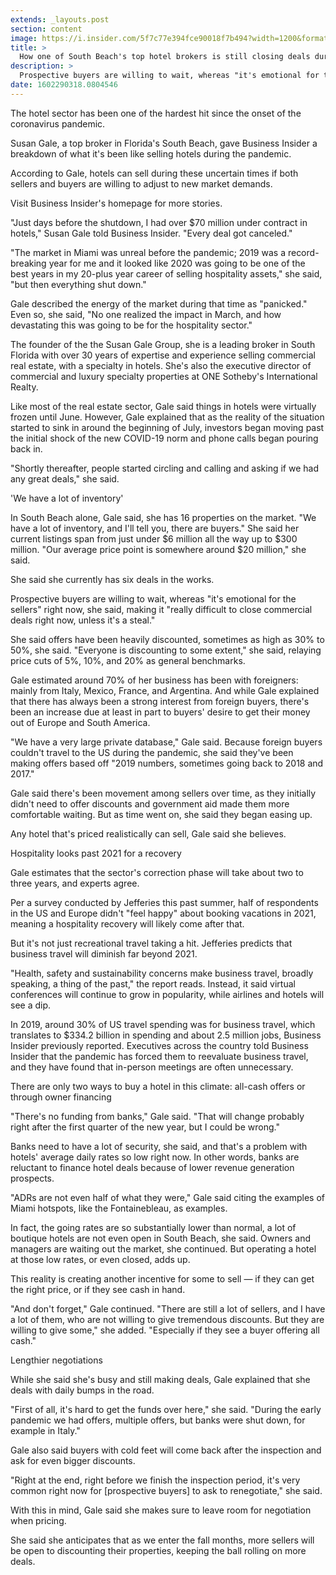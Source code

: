 ```yaml
--- 
extends: _layouts.post 
section: content 
image: https://i.insider.com/5f7c77e394fce90018f7b494?width=1200&format=jpeg 
title: > 
  How one of South Beach's top hotel brokers is still closing deals during the pandemic 
description: > 
  Prospective buyers are willing to wait, whereas "it's emotional for the sellers" right now, she said, making it "really difficult to close commercial deals right now, unless it's a steal.""Health, safety and sustainability concerns make business travel, broadly speaking, a thing of the past," the report reads.In 2019, around 30% of US travel spending was for business travel, which translates to $334.2 billion in spending and about 2.5 million jobs, Business Insider previously reported.Executives across the country told Business Insider that the pandemic has forced them to reevaluate business travel, and they have found that in-person meetings are often unnecessary.Lengthier negotiationsWhile she said she's busy and still making deals, Gale explained that she deals with daily bumps in the road. 
date: 1602290318.0804546 
--- 
```

The hotel sector has been one of the hardest hit since the onset of the coronavirus pandemic.

Susan Gale, a top broker in Florida's South Beach, gave Business Insider a breakdown of what it's been like selling hotels during the pandemic.

According to Gale, hotels can sell during these uncertain times if both sellers and buyers are willing to adjust to new market demands.

Visit Business Insider's homepage for more stories.

"Just days before the shutdown, I had over $70 million under contract in hotels," Susan Gale told Business Insider. "Every deal got canceled."

"The market in Miami was unreal before the pandemic; 2019 was a record-breaking year for me and it looked like 2020 was going to be one of the best years in my 20-plus year career of selling hospitality assets," she said, "but then everything shut down."

Gale described the energy of the market during that time as "panicked." Even so, she said, "No one realized the impact in March, and how devastating this was going to be for the hospitality sector."

The founder of the the Susan Gale Group, she is a leading broker in South Florida with over 30 years of expertise and experience selling commercial real estate, with a specialty in hotels. She's also the executive director of commercial and luxury specialty properties at ONE Sotheby's International Realty.

Like most of the real estate sector, Gale said things in hotels were virtually frozen until June. However, Gale explained that as the reality of the situation started to sink in around the beginning of July, investors began moving past the initial shock of the new COVID-19 norm and phone calls began pouring back in.

"Shortly thereafter, people started circling and calling and asking if we had any great deals," she said.

'We have a lot of inventory'

In South Beach alone, Gale said, she has 16 properties on the market. "We have a lot of inventory, and I'll tell you, there are buyers." She said her current listings span from just under $6 million all the way up to $300 million. "Our average price point is somewhere around $20 million," she said.

She said she currently has six deals in the works.

Prospective buyers are willing to wait, whereas "it's emotional for the sellers" right now, she said, making it "really difficult to close commercial deals right now, unless it's a steal."

She said offers have been heavily discounted, sometimes as high as 30% to 50%, she said. "Everyone is discounting to some extent," she said, relaying price cuts of 5%, 10%, and 20% as general benchmarks.

Gale estimated around 70% of her business has been with foreigners: mainly from Italy, Mexico, France, and Argentina. And while Gale explained that there has always been a strong interest from foreign buyers, there's been an increase due at least in part to buyers' desire to get their money out of Europe and South America.

"We have a very large private database," Gale said. Because foreign buyers couldn't travel to the US during the pandemic, she said they've been making offers based off "2019 numbers, sometimes going back to 2018 and 2017."

Gale said there's been movement among sellers over time, as they initially didn't need to offer discounts and government aid made them more comfortable waiting. But as time went on, she said they began easing up.

Any hotel that's priced realistically can sell, Gale said she believes.

Hospitality looks past 2021 for a recovery

Gale estimates that the sector's correction phase will take about two to three years, and experts agree.

Per a survey conducted by Jefferies this past summer, half of respondents in the US and Europe didn't "feel happy" about booking vacations in 2021, meaning a hospitality recovery will likely come after that.

But it's not just recreational travel taking a hit. Jefferies predicts that business travel will diminish far beyond 2021.

"Health, safety and sustainability concerns make business travel, broadly speaking, a thing of the past," the report reads. Instead, it said virtual conferences will continue to grow in popularity, while airlines and hotels will see a dip.

In 2019, around 30% of US travel spending was for business travel, which translates to $334.2 billion in spending and about 2.5 million jobs, Business Insider previously reported. Executives across the country told Business Insider that the pandemic has forced them to reevaluate business travel, and they have found that in-person meetings are often unnecessary.

There are only two ways to buy a hotel in this climate: all-cash offers or through owner financing

"There's no funding from banks," Gale said. "That will change probably right after the first quarter of the new year, but I could be wrong."

Banks need to have a lot of security, she said, and that's a problem with hotels' average daily rates so low right now. In other words, banks are reluctant to finance hotel deals because of lower revenue generation prospects.

"ADRs are not even half of what they were," Gale said citing the examples of Miami hotspots, like the Fontainebleau, as examples.

In fact, the going rates are so substantially lower than normal, a lot of boutique hotels are not even open in South Beach, she said. Owners and managers are waiting out the market, she continued. But operating a hotel at those low rates, or even closed, adds up.

This reality is creating another incentive for some to sell — if they can get the right price, or if they see cash in hand.

"And don't forget," Gale continued. "There are still a lot of sellers, and I have a lot of them, who are not willing to give tremendous discounts. But they are willing to give some," she added. "Especially if they see a buyer offering all cash."

Lengthier negotiations

While she said she's busy and still making deals, Gale explained that she deals with daily bumps in the road.

"First of all, it's hard to get the funds over here," she said. "During the early pandemic we had offers, multiple offers, but banks were shut down, for example in Italy."

Gale also said buyers with cold feet will come back after the inspection and ask for even bigger discounts.

"Right at the end, right before we finish the inspection period, it's very common right now for [prospective buyers] to ask to renegotiate," she said.

With this in mind, Gale said she makes sure to leave room for negotiation when pricing.

She said she anticipates that as we enter the fall months, more sellers will be open to discounting their properties, keeping the ball rolling on more deals.